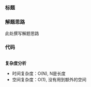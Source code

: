### 标题

### 解题思路
此处撰写解题思路

### 代码

```java

```

**复杂度分析**
- 时间复杂度：O(N), N是长度
- 空间复杂度：O(1), 没有用到额外的空间